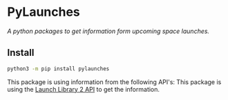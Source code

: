# PyLaunches

_A python packages to get information form upcoming space launches._

## Install

```bash
python3 -m pip install pylaunches
```

This package is using information from the following API's:
This package is using the [Launch Library 2 API][launchlibrary] to get the information.

[launchlibrary]: https://thespacedevs.com/llapi
